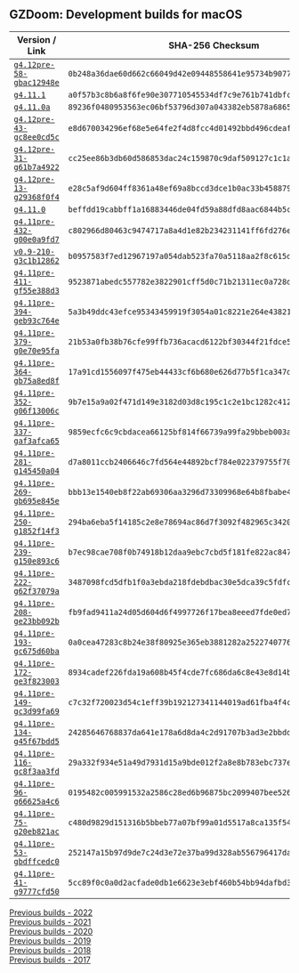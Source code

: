 ## GZDoom: Development builds for macOS

|Version / Link|SHA-256 Checksum|
|---|---|
|[`g4.12pre-58-gbac12948e`](https://github.com/alexey-lysiuk/gzdoom-macos-devbuilds/releases/download/g4.12pre-58-gbac12948e/gzdoom-g4.12pre-58-gbac12948e.zip)|`0b248a36dae60d662c66049d42e09448558641e95734b9077c38eed5a04dfead`|
|[`g4.11.1`](https://github.com/alexey-lysiuk/gzdoom-macos-devbuilds/releases/download/g4.11.1/gzdoom-g4.11.1.zip)|`a0f57b3c8b6a8f6fe90e307710545534df7c9e761b741dbfca4f014c0c4a5c4b`|
|[`g4.11.0a`](https://github.com/alexey-lysiuk/gzdoom-macos-devbuilds/releases/download/g4.11.0a/gzdoom-g4.11.0a.zip)|`89236f0480953563ec06bf53796d307a043382eb5878a6865065a3e7df7e3d2e`|
|[`g4.12pre-43-gc8ee0cd5c`](https://github.com/alexey-lysiuk/gzdoom-macos-devbuilds/releases/download/g4.12pre-43-gc8ee0cd5c/gzdoom-g4.12pre-43-gc8ee0cd5c.zip)|`e8d670034296ef68e5e64fe2f4d8fcc4d01492bbd496cdeafb8472c9ab514e55`|
|[`g4.12pre-31-g61b7a4922`](https://github.com/alexey-lysiuk/gzdoom-macos-devbuilds/releases/download/g4.12pre-31-g61b7a4922/gzdoom-g4.12pre-31-g61b7a4922.zip)|`cc25ee86b3db60d586853dac24c159870c9daf509127c1c1a882da2c70e94b9c`|
|[`g4.12pre-13-g29368f0f4`](https://github.com/alexey-lysiuk/gzdoom-macos-devbuilds/releases/download/g4.12pre-13-g29368f0f4/gzdoom-g4.12pre-13-g29368f0f4.zip)|`e28c5af9d604ff8361a48ef69a8bccd3dce1b0ac33b45887911dc6b2cfab2f42`|
|[`g4.11.0`](https://github.com/alexey-lysiuk/gzdoom-macos-devbuilds/releases/download/g4.11.0/gzdoom-g4.11.0.zip)|`beffdd19cabbff1a16883446de04fd59a88dfd8aac6844b5ceb568d8227eec76`|
|[`g4.11pre-432-g00e0a9fd7`](https://github.com/alexey-lysiuk/gzdoom-macos-devbuilds/releases/download/g4.11pre-432-g00e0a9fd7/gzdoom-g4.11pre-432-g00e0a9fd7.zip)|`c802966d80463c9474717a8a4d1e82b234231141ff6fd276eb9cba5f1da92790`|
|[`v0.9-210-g3c1b12862`](https://github.com/alexey-lysiuk/gzdoom-macos-devbuilds/releases/download/v0.9-210-g3c1b12862/vkdoom-v0.9-210-g3c1b12862.zip)|`b0957583f7ed12967197a054dab523fa70a5118aa2f8c615d85fbb7fad582520`|
|[`g4.11pre-411-gf55e388d3`](https://github.com/alexey-lysiuk/gzdoom-macos-devbuilds/releases/download/g4.11pre-411-gf55e388d3/gzdoom-g4.11pre-411-gf55e388d3.zip)|`9523871abedc557782e3822901cff5d0c71b21311ec0a728d31ab51d6bf9fd4d`|
|[`g4.11pre-394-geb93c764e`](https://github.com/alexey-lysiuk/gzdoom-macos-devbuilds/releases/download/g4.11pre-394-geb93c764e/gzdoom-g4.11pre-394-geb93c764e.zip)|`5a3b49ddc43efce95343459919f3054a01c8221e264e4382117d1c66e7f3a128`|
|[`g4.11pre-379-g0e70e95fa`](https://github.com/alexey-lysiuk/gzdoom-macos-devbuilds/releases/download/g4.11pre-379-g0e70e95fa/gzdoom-g4.11pre-379-g0e70e95fa.zip)|`21b53a0fb38b76cfe99ffb736acacd6122bf30344f21fdce5182b45909090d71`|
|[`g4.11pre-364-gb75a8ed8f`](https://github.com/alexey-lysiuk/gzdoom-macos-devbuilds/releases/download/g4.11pre-364-gb75a8ed8f/gzdoom-g4.11pre-364-gb75a8ed8f.zip)|`17a91cd1556097f475eb44433cf6b680e626d77b5f1ca347de2daef81f3afbf0`|
|[`g4.11pre-352-g06f13006c`](https://github.com/alexey-lysiuk/gzdoom-macos-devbuilds/releases/download/g4.11pre-352-g06f13006c/gzdoom-g4.11pre-352-g06f13006c.zip)|`9b7e15a9a02f471d149e3182d03d8c195c1c2e1bc1282c4121e694fee33c28cd`|
|[`g4.11pre-337-gaf3afca65`](https://github.com/alexey-lysiuk/gzdoom-macos-devbuilds/releases/download/g4.11pre-337-gaf3afca65/gzdoom-g4.11pre-337-gaf3afca65.zip)|`9859ecfc6c9cbdacea66125bf814f66739a99fa29bbeb003a8fe436a71c175c1`|
|[`g4.11pre-281-g145450a04`](https://github.com/alexey-lysiuk/gzdoom-macos-devbuilds/releases/download/g4.11pre-281-g145450a04/gzdoom-g4.11pre-281-g145450a04.zip)|`d7a8011ccb2406646c7fd564e44892bcf784e022379755f705ede2e508c298be`|
|[`g4.11pre-269-gb695e845e`](https://github.com/alexey-lysiuk/gzdoom-macos-devbuilds/releases/download/g4.11pre-269-gb695e845e/gzdoom-g4.11pre-269-gb695e845e.zip)|`bbb13e1540eb8f22ab69306aa3296d73309968e64b8fbabe4c08aedfe51d8fc7`|
|[`g4.11pre-250-g1852f14f3`](https://github.com/alexey-lysiuk/gzdoom-macos-devbuilds/releases/download/g4.11pre-250-g1852f14f3/gzdoom-g4.11pre-250-g1852f14f3.zip)|`294ba6eba5f14185c2e8e78694ac86d7f3092f482965c342074dd7423b099a87`|
|[`g4.11pre-239-g150e893c6`](https://github.com/alexey-lysiuk/gzdoom-macos-devbuilds/releases/download/g4.11pre-239-g150e893c6/gzdoom-g4.11pre-239-g150e893c6.zip)|`b7ec98cae708f0b74918b12daa9ebc7cbd5f181fe822ac8472cc8546c56f9a11`|
|[`g4.11pre-222-g62f37079a`](https://github.com/alexey-lysiuk/gzdoom-macos-devbuilds/releases/download/g4.11pre-222-g62f37079a/gzdoom-g4.11pre-222-g62f37079a.zip)|`3487098fcd5dfb1f0a3ebda218fdebdbac30e5dca39c5fdfca5a28928f804473`|
|[`g4.11pre-208-ge23bb092b`](https://github.com/alexey-lysiuk/gzdoom-macos-devbuilds/releases/download/g4.11pre-208-ge23bb092b/gzdoom-g4.11pre-208-ge23bb092b.zip)|`fb9fad9411a24d05d604d6f4997726f17bea8eeed7fde0ed7c708cbf57f47ffb`|
|[`g4.11pre-193-gc675d60ba`](https://github.com/alexey-lysiuk/gzdoom-macos-devbuilds/releases/download/g4.11pre-193-gc675d60ba/gzdoom-g4.11pre-193-gc675d60ba.zip)|`0a0cea47283c8b24e38f80925e365eb3881282a25227407763799e26b1018efb`|
|[`g4.11pre-172-ge3f823003`](https://github.com/alexey-lysiuk/gzdoom-macos-devbuilds/releases/download/g4.11pre-172-ge3f823003/gzdoom-g4.11pre-172-ge3f823003.zip)|`8934cadef226fda19a608b45f4cde7fc686da6c8e43e8d14b155109c1a8db0d2`|
|[`g4.11pre-149-gc3d99fa69`](https://github.com/alexey-lysiuk/gzdoom-macos-devbuilds/releases/download/g4.11pre-149-gc3d99fa69/gzdoom-g4.11pre-149-gc3d99fa69.zip)|`c7c32f720023d54c1eff39b192127341144019ad61fba4f4c9038520abcc4dd3`|
|[`g4.11pre-134-g45f67bdd5`](https://github.com/alexey-lysiuk/gzdoom-macos-devbuilds/releases/download/g4.11pre-134-g45f67bdd5/gzdoom-g4.11pre-134-g45f67bdd5.zip)|`24285646768837da641e178a6d8da4c2d91707b3ad3e2bbdd710757cc22adb2f`|
|[`g4.11pre-116-gc8f3aa3fd`](https://github.com/alexey-lysiuk/gzdoom-macos-devbuilds/releases/download/g4.11pre-116-gc8f3aa3fd/gzdoom-g4.11pre-116-gc8f3aa3fd.zip)|`29a332f934e51a49d7931d15a9bde012f2a8e8b783ebc737e78481b292d42660`|
|[`g4.11pre-96-g66625a4c6`](https://github.com/alexey-lysiuk/gzdoom-macos-devbuilds/releases/download/g4.11pre-96-g66625a4c6/gzdoom-g4.11pre-96-g66625a4c6.zip)|`0195482c005991532a2586c28ed6b96875bc2099407bee526ca0a40f7fd4d870`|
|[`g4.11pre-75-g20eb821ac`](https://github.com/alexey-lysiuk/gzdoom-macos-devbuilds/releases/download/g4.11pre-75-g20eb821ac/gzdoom-g4.11pre-75-g20eb821ac.zip)|`c480d9829d151316b5bbeb77a07bf99a01d5517a8ca135f54e2dec641e1fb106`|
|[`g4.11pre-53-gbdffcedc0`](https://github.com/alexey-lysiuk/gzdoom-macos-devbuilds/releases/download/g4.11pre-53-gbdffcedc0/gzdoom-g4.11pre-53-gbdffcedc0.zip)|`252147a15b97d9de7c24d3e72e37ba99d328ab556796417da6d950c33236af4d`|
|[`g4.11pre-41-g9777cfd50`](https://github.com/alexey-lysiuk/gzdoom-macos-devbuilds/releases/download/g4.11pre-41-g9777cfd50/gzdoom-g4.11pre-41-g9777cfd50.zip)|`5cc89f0c0a0d2acfade0db1e6623e3ebf460b54bb94dafbd3948733186932299`|

[Previous builds - 2022](https://github.com/alexey-lysiuk/gzdoom-macos-devbuilds-2022)  
[Previous builds - 2021](https://github.com/alexey-lysiuk/gzdoom-macos-devbuilds-2021)  
[Previous builds - 2020](https://github.com/alexey-lysiuk/gzdoom-macos-devbuilds-2020)  
[Previous builds - 2019](https://github.com/alexey-lysiuk/gzdoom-macos-devbuilds-2019)  
[Previous builds - 2018](https://github.com/alexey-lysiuk/gzdoom-macos-devbuilds-2018)  
[Previous builds - 2017](https://github.com/alexey-lysiuk/gzdoom-macos-devbuilds-2017)
